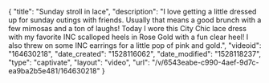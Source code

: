 {
    "title": "Sunday stroll in lace",
    "description": "I love getting a little dressed up for sunday outings with friends. Usually that means a good brunch with a few mimosas and a ton of laughs! Today I wore this City Chic lace dress with my favorite INC scalloped heels in Rose Gold with a fun clear heel! I also threw on some INC earrings for a little pop of pink and gold.",
    "videoid": "164630218",
    "date_created": "1528116062",
    "date_modified": "1528118237",
    "type": "captivate",
    "layout": "video",
    "url": "\/v\/6543eabe-c990-4aef-9d7c-ea9ba2b5e481\/164630218"
}